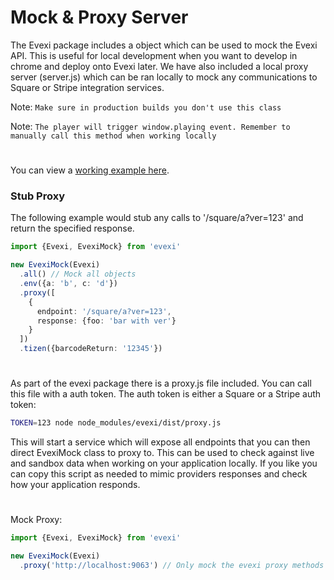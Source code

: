 # Mock & Proxy Server
The Evexi package includes a object which can be used to mock the Evexi API. This is useful for local development when you want to develop in chrome and deploy onto Evexi later. We have also included a local proxy server (server.js) which can be ran locally to mock any communications to Square or Stripe integration services.

Note: `Make sure in production builds you don't use this class`

Note: `The player will trigger window.playing event. Remember to manually call this method when working locally`

#

You can view a [working example here](./src/index.ts).

### Stub Proxy
The following example would stub any calls to '/square/a?ver=123' and return the specified response.
````typescript
import {Evexi, EvexiMock} from 'evexi'

new EvexiMock(Evexi)
  .all() // Mock all objects
  .env({a: 'b', c: 'd'})
  .proxy([
    {
      endpoint: '/square/a?ver=123',
      response: {foo: 'bar with ver'}
    }
  ])
  .tizen({barcodeReturn: '12345'})
````

#

As part of the evexi package there is a proxy.js file included. You can call this file with a auth token. The auth token is either a Square or a Stripe auth token:
````bash
TOKEN=123 node node_modules/evexi/dist/proxy.js
````
This will start a service which will expose all endpoints that you can then direct EvexiMock class to proxy to. This can be used to check against live and sandbox data when working on your application locally. If you like you can copy this script as needed to mimic providers responses and check how your application responds.

#


Mock Proxy:
````typescript
import {Evexi, EvexiMock} from 'evexi'

new EvexiMock(Evexi)
  .proxy('http://localhost:9063') // Only mock the evexi proxy methods
````